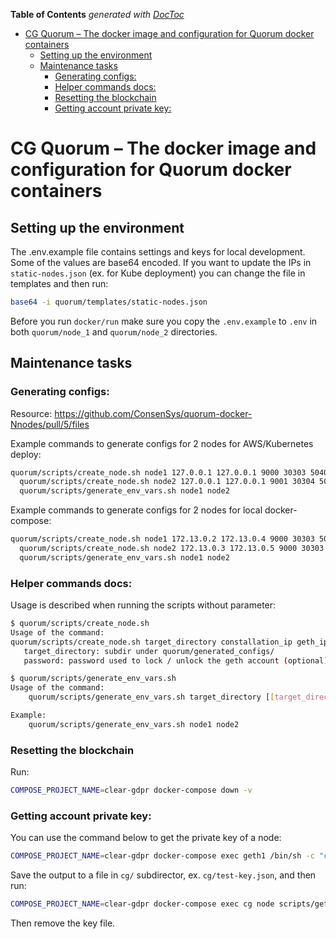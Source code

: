 <!-- START doctoc generated TOC please keep comment here to allow auto update -->
<!-- DON'T EDIT THIS SECTION, INSTEAD RE-RUN doctoc TO UPDATE -->
**Table of Contents**  *generated with [DocToc](https://github.com/thlorenz/doctoc)*

- [CG Quorum – The docker image and configuration for Quorum docker containers](#cg-quorum--the-docker-image-and-configuration-for-quorum-docker-containers)
  - [Setting up the environment](#setting-up-the-environment)
  - [Maintenance tasks](#maintenance-tasks)
    - [Generating configs:](#generating-configs)
    - [Helper commands docs:](#helper-commands-docs)
    - [Resetting the blockchain](#resetting-the-blockchain)
    - [Getting account private key:](#getting-account-private-key)

<!-- END doctoc generated TOC please keep comment here to allow auto update -->

# CG Quorum – The docker image and configuration for Quorum docker containers

## Setting up the environment

The .env.example file contains settings and keys for local development. Some of the values are base64 encoded.
If you want to update the IPs in `static-nodes.json` (ex. for Kube deployment) you can change the file in templates and then run:

```bash
base64 -i quorum/templates/static-nodes.json
```

Before you run `docker/run` make sure you copy the `.env.example` to `.env` in both `quorum/node_1` and `quorum/node_2` directories.

## Maintenance tasks

### Generating configs:

Resource: https://github.com/ConsenSys/quorum-docker-Nnodes/pull/5/files

Example commands to generate configs for 2 nodes for AWS/Kubernetes deploy:

```bash
quorum/scripts/create_node.sh node1 127.0.0.1 127.0.0.1 9000 30303 50400 8545 8546 p@sw0rd1 && \
  quorum/scripts/create_node.sh node2 127.0.0.1 127.0.0.1 9001 30304 50401 8547 8548 p@sw0rd1 && \
  quorum/scripts/generate_env_vars.sh node1 node2
```

Example commands to generate configs for 2 nodes for local docker-compose:

```bash
quorum/scripts/create_node.sh node1 172.13.0.2 172.13.0.4 9000 30303 50400 8545 8546 p@sw0rd1 && \
  quorum/scripts/create_node.sh node2 172.13.0.3 172.13.0.5 9000 30303 50400 8545 8546 p@sw0rd1 && \
  quorum/scripts/generate_env_vars.sh node1 node2
```

### Helper commands docs:

Usage is described when running the scripts without parameter:

```bash
$ quorum/scripts/create_node.sh
Usage of the command:
quorum/scripts/create_node.sh target_directory constallation_ip geth_ip constellation_port eth_port raft_port rpc_port websocket_port [password]
   target_directory: subdir under quorum/generated_configs/
   password: password used to lock / unlock the geth account (optional)
```

```bash
$ quorum/scripts/generate_env_vars.sh
Usage of the command:
    quorum/scripts/generate_env_vars.sh target_directory [[target_directory2] ...]

Example:
    quorum/scripts/generate_env_vars.sh node1 node2
```

### Resetting the blockchain

Run:

```bash
COMPOSE_PROJECT_NAME=clear-gdpr docker-compose down -v
```

### Getting account private key:

You can use the command below to get the private key of a node:

```bash
COMPOSE_PROJECT_NAME=clear-gdpr docker-compose exec geth1 /bin/sh -c "cat /qdata/dd/keystore/*"
```

Save the output to a file in `cg/` subdirector, ex. `cg/test-key.json`, and then run:

```bash
COMPOSE_PROJECT_NAME=clear-gdpr docker-compose exec cg node scripts/get-wallet-pk.js test-key.json [PASSWORD FROM .env - default is empty]
```

Then remove the key file.
